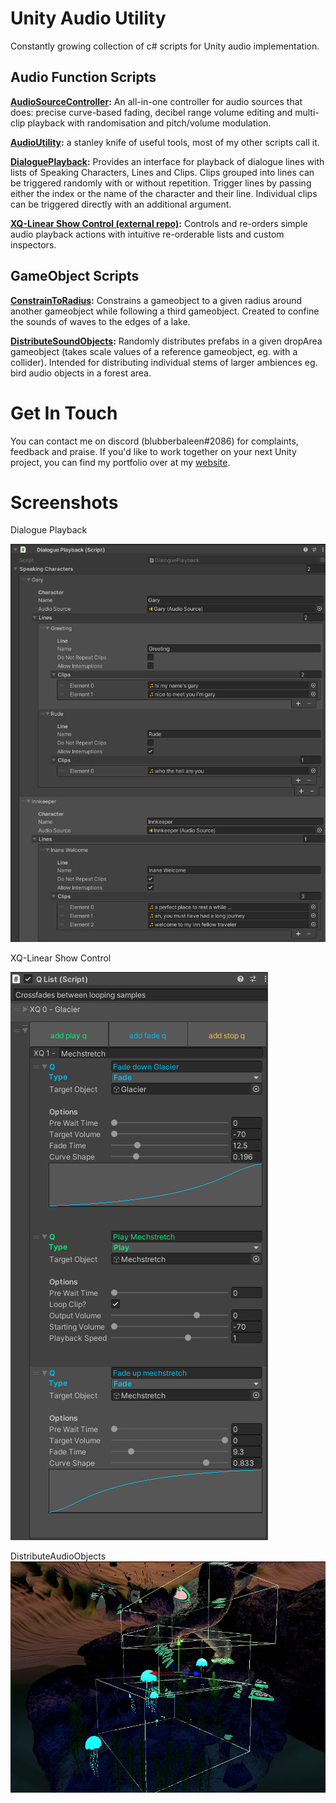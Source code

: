 # Unity Audio Utility

Constantly growing collection of c# scripts for Unity audio implementation.

## Audio Function Scripts

**[AudioSourceController](Audio%20Functions/AudioSourceController.cs):** An all-in-one controller for audio sources that does: precise curve-based fading, decibel range volume editing and multi-clip playback with randomisation and pitch/volume modulation.

**[AudioUtility](Audio%20Functions/AudioUtility.cs):** a stanley knife of useful tools, most of my other scripts call it.

**[DialoguePlayback](Audio%20Functions/DialoguePlayback.cs):** Provides an interface for playback of dialogue lines with lists of Speaking Characters, Lines and Clips. Clips grouped into lines can be triggered randomly with or without repetition. Trigger lines by passing either the <int> index or the <string> name of the character and their line. Individual clips can be triggered directly with an additional argument.
  
  **[XQ-Linear Show Control (external repo)](https://github.com/xvelastin/XQ-Linear-Sound-Control-for-Unity):** Controls and re-orders simple audio playback actions with intuitive re-orderable lists and custom inspectors.

## GameObject Scripts

**[ConstrainToRadius](GameObject%20Control/ConstrainToRadius.cs):** Constrains a gameobject to a given radius around another gameobject while following a third gameobject. Created to confine the sounds of waves to the edges of a lake.

**[DistributeSoundObjects](GameObject%20Control/DistributeAudioObjects.cs):** Randomly distributes prefabs in a given dropArea gameobject (takes scale values of a reference gameobject, eg. with a collider). Intended for distributing individual stems of larger ambiences eg. bird audio objects in a forest area.
  
# Get In Touch
You can contact me on discord (blubberbaleen#2086) for complaints, feedback and praise. If you'd like to work together on your next Unity project, you can find my portfolio over at my [website](https://www.xaviervelastin.com/gameaudio).  
  
  
# Screenshots
  Dialogue Playback
  
![Screenshot from the Unity Inspector for DialoguePlayback](/img/DialoguePlayback_Inspector.jpg)
  
  XQ-Linear Show Control
  
  ![Screenshot from the Unity Inspector for XQ-LSC](/img/xqprototype_qlistscreenshot.jpg)
  
  
  DistributeAudioObjects
  ![Screenshot from Unity for DistributeAudioObjects](/img/distributeaudioobjects.png)
